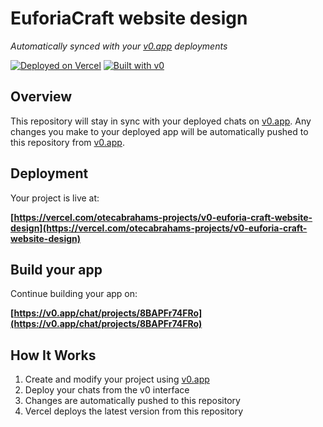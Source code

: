 # EuforiaCraft website design

*Automatically synced with your [v0.app](https://v0.app) deployments*

[![Deployed on Vercel](https://img.shields.io/badge/Deployed%20on-Vercel-black?style=for-the-badge&logo=vercel)](https://vercel.com/otecabrahams-projects/v0-euforia-craft-website-design)
[![Built with v0](https://img.shields.io/badge/Built%20with-v0.app-black?style=for-the-badge)](https://v0.app/chat/projects/8BAPFr74FRo)

## Overview

This repository will stay in sync with your deployed chats on [v0.app](https://v0.app).
Any changes you make to your deployed app will be automatically pushed to this repository from [v0.app](https://v0.app).

## Deployment

Your project is live at:

**[https://vercel.com/otecabrahams-projects/v0-euforia-craft-website-design](https://vercel.com/otecabrahams-projects/v0-euforia-craft-website-design)**

## Build your app

Continue building your app on:

**[https://v0.app/chat/projects/8BAPFr74FRo](https://v0.app/chat/projects/8BAPFr74FRo)**

## How It Works

1. Create and modify your project using [v0.app](https://v0.app)
2. Deploy your chats from the v0 interface
3. Changes are automatically pushed to this repository
4. Vercel deploys the latest version from this repository